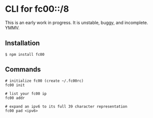 # CLI for fc00::/8

This is an early work in progress. It is unstable, buggy, and incomplete. YMMV.

## Installation

```
$ npm install fc00
```

## Commands

```
# initialize fc00 (create ~/.fc00rc)
fc00 init

# list your fc00 ip
fc00 addr

# expand an ipv6 to its full 39 character representation
fc00 pad <ipv6>
```

